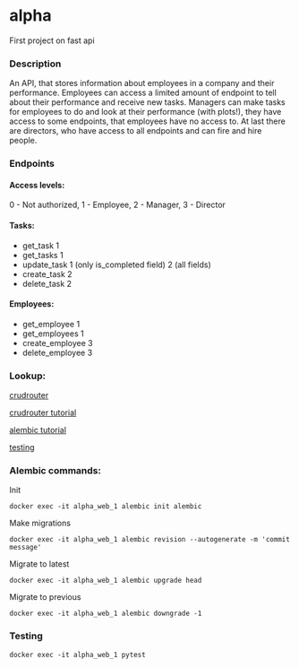 # alpha
First project on fast api

### Description
An API, that stores information about employees in a company and their performance. Employees can access a limited 
amount of endpoint to tell about their performance and receive new tasks. Managers can make tasks for employees to do
and look at their performance (with plots!), they have access to some endpoints, that employees have no access to. At 
last there are directors, who have access to all endpoints and can fire and hire people.

### Endpoints

#### Access levels:

0 - Not authorized,
1 - Employee,
2 - Manager,
3 - Director

#### Tasks:
+ get_task 1
+ get_tasks 1
+ update_task 1 (only is_completed field) 2 (all fields)
+ create_task 2
+ delete_task 2

#### Employees:
+ get_employee 1
+ get_employees 1
+ create_employee 3
+ delete_employee 3

### Lookup:

[crudrouter](https://fastapi-crudrouter.awtkns.com/routing)

[crudrouter tutorial](https://www.youtube.com/watch?v=0xIe2qGZdiM)

[alembic tutorial](https://www.youtube.com/watch?v=SdcH6IEi6nE)

[testing](https://fastapi.tiangolo.com/tutorial/testing/)

### Alembic commands:

Init

`docker exec -it alpha_web_1 alembic init alembic`

Make migrations

`docker exec -it alpha_web_1 alembic revision --autogenerate -m 'commit message'`

Migrate to latest

`docker exec -it alpha_web_1 alembic upgrade head`

Migrate to previous

`docker exec -it alpha_web_1 alembic downgrade -1`

### Testing

`docker exec -it alpha_web_1 pytest`
